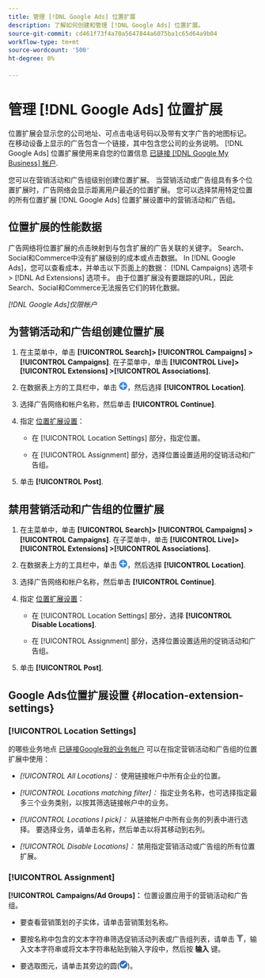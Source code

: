 ```yaml
---
title: 管理 [!DNL Google Ads] 位置扩展
description: 了解如何创建和管理 [!DNL Google Ads] 位置扩展。
source-git-commit: cd461f73f4a70a5647844a6075ba1c65d64a9b04
workflow-type: tm+mt
source-wordcount: '500'
ht-degree: 0%

---
```


# 管理 [!DNL Google Ads] 位置扩展

位置扩展会显示您的公司地址、可点击电话号码以及带有文字广告的地图标记。 在移动设备上显示的广告包含一个链接，其中包含您公司的业务说明。 [!DNL Google Ads] 位置扩展使用来自您的位置信息 [已链接 [!DNL Google My Business] 帐户](https://support.google.com/google-ads/answer/2404182).

您可以在营销活动和广告组级别创建位置扩展。 当营销活动或广告组具有多个位置扩展时，广告网络会显示距离用户最近的位置扩展。 您可以选择禁用特定位置的所有位置扩展 [!DNL Google Ads] 位置扩展设置中的营销活动和广告组。

## 位置扩展的性能数据

广告网络将位置扩展的点击映射到与包含扩展的广告关联的关键字。  Search、Social和Commerce中没有扩展级别的成本或点击数据。 In [!DNL Google Ads]，您可以查看成本，并单击以下页面上的数据： [!DNL Campaigns] 选项卡> [!DNL Ad Extensions] 选项卡。 由于位置扩展没有要跟踪的URL，因此Search、Social和Commerce无法报告它们的转化数据。

*[!DNL Google Ads]仅限帐户*

## 为营销活动和广告组创建位置扩展

1. 在主菜单中，单击 **[!UICONTROL Search]> [!UICONTROL Campaigns] >[!UICONTROL Campaigns]**. 在子菜单中，单击 **[!UICONTROL Live]> [!UICONTROL Extensions] >[!UICONTROL Associations]**.

1. 在数据表上方的工具栏中，单击 ![创建](/help/search-social-commerce/assets/add.png "创建")，然后选择 **[!UICONTROL Location]**.

1. 选择广告网络和帐户名称，然后单击 **[!UICONTROL Continue]**.

1. 指定 [位置扩展设置](#location-extension-settings)：

   * 在 [!UICONTROL Location Settings] 部分，指定位置。

   * 在 [!UICONTROL Assignment] 部分，选择位置设置适用的促销活动和广告组。

1. 单击 **[!UICONTROL Post]**.

## 禁用营销活动和广告组的位置扩展

1. 在主菜单中，单击 **[!UICONTROL Search]> [!UICONTROL Campaigns] >[!UICONTROL Campaigns]**. 在子菜单中，单击 **[!UICONTROL Live]> [!UICONTROL Extensions] >[!UICONTROL Associations]**.

1. 在数据表上方的工具栏中，单击 ![创建](/help/search-social-commerce/assets/add.png "创建")，然后选择 **[!UICONTROL Location]**.

1. 选择广告网络和帐户名称，然后单击 **[!UICONTROL Continue]**.

1. 指定 [位置扩展设置](#location-extension-settings)：

   * 在 [!UICONTROL Location Settings] 部分，选择 **[!UICONTROL Disable Locations]**.

   * 在 [!UICONTROL Assignment] 部分，选择位置设置适用的促销活动和广告组。

1. 单击 **[!UICONTROL Post]**.

## Google Ads位置扩展设置 {#location-extension-settings}

### [!UICONTROL Location Settings]

的哪些业务地点 [已链接Google我的业务帐户](https://support.google.com/google-ads/answer/2404182?vid=1-635794239083658097-1242615452#link) 可以在指定营销活动和广告组的位置扩展中使用：

* *[!UICONTROL All Locations]：* 使用链接帐户中所有企业的位置。

* *[!UICONTROL Locations matching filter]：* 指定业务名称，也可选择指定最多三个业务类别，以按其筛选链接帐户中的业务。

* *[!UICONTROL Locations I pick]：* 从链接帐户中所有业务的列表中进行选择。 要选择业务，请单击名称，然后单击以将其移动到右列。

* *[!UICONTROL Disable Locations]：* 禁用指定营销活动或广告组的所有位置扩展。

### [!UICONTROL Assignment]

**[!UICONTROL Campaigns/Ad Groups]：** 位置设置应用于的营销活动和广告组。

* 要查看营销策划的子实体，请单击营销策划名称。

* 要按名称中包含的文本字符串筛选促销活动列表或广告组列表，请单击 ![筛选条件](/help/search-social-commerce/assets/filter.png "筛选条件")，输入文本字符串或将文本字符串粘贴到输入字段中，然后按 **输入** 键。

* 要选取图元，请单击其旁边的圆(![选择](/help/search-social-commerce/assets/include.png "选择"))。
